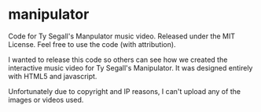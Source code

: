 manipulator
===========

Code for Ty Segall's Manpulator music video.
Released under the MIT License. Feel free to use the code (with attribution).

I wanted to release this code so others can see how we created the interactive music video
for Ty Segall's Manipulator. It was designed entirely with HTML5 and javascript.

Unfortunately due to copyright and IP reasons, I can't upload any of the images or videos
used.
